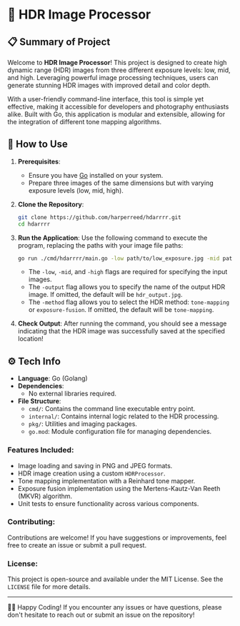 # 📸 HDR Image Processor

## 📋 Summary of Project

Welcome to **HDR Image Processor**! This project is designed to create high dynamic range (HDR) images from three different exposure levels: low, mid, and high. Leveraging powerful image processing techniques, users can generate stunning HDR images with improved detail and color depth. 

With a user-friendly command-line interface, this tool is simple yet effective, making it accessible for developers and photography enthusiasts alike. Built with Go, this application is modular and extensible, allowing for the integration of different tone mapping algorithms.

## 🚀 How to Use

1. **Prerequisites**:
   - Ensure you have [Go](https://golang.org/dl/) installed on your system.
   - Prepare three images of the same dimensions but with varying exposure levels (low, mid, high).

2. **Clone the Repository**:
   ```bash
   git clone https://github.com/harperreed/hdarrrr.git
   cd hdarrrr
   ```

3. **Run the Application**:
   Use the following command to execute the program, replacing the paths with your image file paths:
   ```bash
   go run ./cmd/hdarrrr/main.go -low path/to/low_exposure.jpg -mid path/to/mid_exposure.jpg -high path/to/high_exposure.jpg -output path/to/output_image.jpg -method <tone-mapping|exposure-fusion>
   ```

   - The `-low`, `-mid`, and `-high` flags are required for specifying the input images.
   - The `-output` flag allows you to specify the name of the output HDR image. If omitted, the default will be `hdr_output.jpg`.
   - The `-method` flag allows you to select the HDR method: `tone-mapping` or `exposure-fusion`. If omitted, the default will be `tone-mapping`.

4. **Check Output**:
   After running the command, you should see a message indicating that the HDR image was successfully saved at the specified location!

## ⚙️ Tech Info

- **Language**: Go (Golang)
- **Dependencies**:
  - No external libraries required.
- **File Structure**:
  - `cmd/`: Contains the command line executable entry point.
  - `internal/`: Contains internal logic related to the HDR processing.
  - `pkg/`: Utilities and imaging packages.
  - `go.mod`: Module configuration file for managing dependencies.

### Features Included:
- Image loading and saving in PNG and JPEG formats.
- HDR image creation using a custom `HDRProcessor`.
- Tone mapping implementation with a Reinhard tone mapper.
- Exposure fusion implementation using the Mertens-Kautz-Van Reeth (MKVR) algorithm.
- Unit tests to ensure functionality across various components.

### Contributing:
Contributions are welcome! If you have suggestions or improvements, feel free to create an issue or submit a pull request.

### License:
This project is open-source and available under the MIT License. See the `LICENSE` file for more details.

---

👨‍💻 Happy Coding! If you encounter any issues or have questions, please don't hesitate to reach out or submit an issue on the repository!
